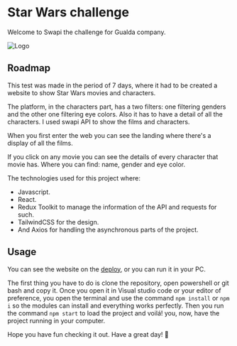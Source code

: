 # Star Wars challenge

Welcome to Swapi the challenge for Gualda company.


![Logo](https://dev-to-uploads.s3.amazonaws.com/uploads/articles/th5xamgrr6se0x5ro4g6.png)


## Roadmap
This test was made in the period of 7 days, where it had to be created a website to show Star Wars movies and characters. 

The platform, in the characters part, has a two filters: one filtering genders and the other one filtering eye colors. Also it has to have a detail of all the characters. I used swapi API to show the films and characters. 

When you first enter the web you can see the landing where there's a display of all the films.

If you click on any movie you can see the details of every character that movie has. Where you can find: name, gender and eye color.

The technologies used for this project where:

- Javascript.
- React.
- Redux Toolkit to manage the information of the API and requests for such.
- TailwindCSS for the design.
- And Axios for handling the asynchronous parts of the project.



## Usage

You can see the website on the [deploy](https://gualda-challenge.vercel.app/), or you can run it in your PC.

The first thing you have to do is clone the repository, open powershell or git bash and copy it. Once you open it in Visual studio code or your editor of preference, you open the terminal and use the command `npm install` or `npm i` so the modules can install and everything works perfectly. Then you run the command `npm start` to load the project and voilá! you, now, have the project running in your computer.

Hope you have fun checking it out.
Have a great day! 👋